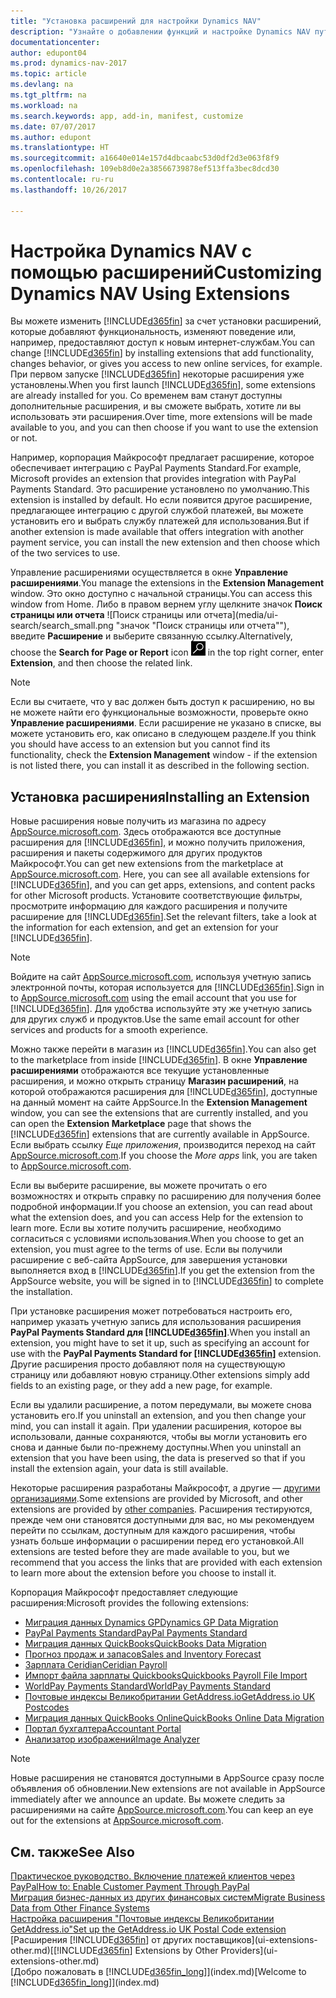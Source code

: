 ```yaml
---
title: "Установка расширений для настройки Dynamics NAV"
description: "Узнайте о добавлении функций и настройке Dynamics NAV путем установки расширений."
documentationcenter: 
author: edupont04
ms.prod: dynamics-nav-2017
ms.topic: article
ms.devlang: na
ms.tgt_pltfrm: na
ms.workload: na
ms.search.keywords: app, add-in, manifest, customize
ms.date: 07/07/2017
ms.author: edupont
ms.translationtype: HT
ms.sourcegitcommit: a16640e014e157d4dbcaabc53d0df2d3e063f8f9
ms.openlocfilehash: 109eb8d0e2a38566739878ef513ffa3bec8dcd30
ms.contentlocale: ru-ru
ms.lasthandoff: 10/26/2017

---
```

# <a name="customizing-dynamics-nav-using-extensions"></a><span data-ttu-id="1b5bb-103">Настройка Dynamics NAV с помощью расширений</span><span class="sxs-lookup"><span data-stu-id="1b5bb-103">Customizing Dynamics NAV Using Extensions</span></span>
<span data-ttu-id="1b5bb-104">Вы можете изменить [!INCLUDE[d365fin](includes/d365fin_md.md)] за счет установки расширений, которые добавляют функциональность, изменяют поведение или, например, предоставляют доступ к новым интернет-службам.</span><span class="sxs-lookup"><span data-stu-id="1b5bb-104">You can change [!INCLUDE[d365fin](includes/d365fin_md.md)] by installing extensions that add functionality, changes behavior, or gives you access to new online services, for example.</span></span>
<span data-ttu-id="1b5bb-105">При первом запуске [!INCLUDE[d365fin](includes/d365fin_md.md)] некоторые расширения уже установлены.</span><span class="sxs-lookup"><span data-stu-id="1b5bb-105">When you first launch [!INCLUDE[d365fin](includes/d365fin_md.md)], some extensions are already installed for you.</span></span> <span data-ttu-id="1b5bb-106">Со временем вам станут доступны дополнительные расширения, и вы сможете выбрать, хотите ли вы использовать эти расширения.</span><span class="sxs-lookup"><span data-stu-id="1b5bb-106">Over time, more extensions will be made available to you, and you can then choose if you want to use the extension or not.</span></span>

<span data-ttu-id="1b5bb-107">Например, корпорация Майкрософт предлагает расширение, которое обеспечивает интеграцию с PayPal Payments Standard.</span><span class="sxs-lookup"><span data-stu-id="1b5bb-107">For example, Microsoft provides an extension that provides integration with PayPal Payments Standard.</span></span> <span data-ttu-id="1b5bb-108">Это расширение установлено по умолчанию.</span><span class="sxs-lookup"><span data-stu-id="1b5bb-108">This extension is installed by default.</span></span>
<span data-ttu-id="1b5bb-109">Но если появится другое расширение, предлагающее интеграцию с другой службой платежей, вы можете установить его и выбрать службу платежей для использования.</span><span class="sxs-lookup"><span data-stu-id="1b5bb-109">But if another extension is made available that offers integration with another payment service, you can install the new extension and then choose which of the two services to use.</span></span>  

<span data-ttu-id="1b5bb-110">Управление расширениями осуществляется в окне **Управление расширениями**.</span><span class="sxs-lookup"><span data-stu-id="1b5bb-110">You manage the extensions in the **Extension Management** window.</span></span> <span data-ttu-id="1b5bb-111">Это окно доступно с начальной страницы.</span><span class="sxs-lookup"><span data-stu-id="1b5bb-111">You can access this window from Home.</span></span> <span data-ttu-id="1b5bb-112">Либо в правом вернем углу щелкните значок **Поиск страницы или отчета** ![Поиск страницы или отчета](media/ui-search/search_small.png "значок "Поиск страницы или отчета""), введите **Расширение** и выберите связанную ссылку.</span><span class="sxs-lookup"><span data-stu-id="1b5bb-112">Alternatively, choose the **Search for Page or Report** icon ![Search for Page or Report](media/ui-search/search_small.png "Search for Page or Report icon") in the top right corner, enter **Extension**, and then choose the related link.</span></span>  

> [!NOTE]  
>   <span data-ttu-id="1b5bb-113">Если вы считаете, что у вас должен быть доступ к расширению, но вы не можете найти его функциональные возможности, проверьте окно **Управление расширениями**. Если расширение не указано в списке, вы можете установить его, как описано в следующем разделе.</span><span class="sxs-lookup"><span data-stu-id="1b5bb-113">If you think you should have access to an extension but you cannot find its functionality, check the **Extension Management** window - if the extension is not listed there, you can install it as described in the following section.</span></span>  

## <a name="installing-an-extension"></a><span data-ttu-id="1b5bb-114">Установка расширения</span><span class="sxs-lookup"><span data-stu-id="1b5bb-114">Installing an Extension</span></span>
<span data-ttu-id="1b5bb-115">Новые расширения новые получить из магазина по адресу [AppSource.microsoft.com](https://appsource.microsoft.com/en-us/marketplace/apps?product=dynamics-365%3Bdynamics-365-for-financials&page=1). Здесь отображаются все доступные расширения для [!INCLUDE[d365fin](includes/d365fin_md.md)], и можно получить приложения, расширения и пакеты содержимого для других продуктов Майкрософт.</span><span class="sxs-lookup"><span data-stu-id="1b5bb-115">You can get new extensions from the marketplace at [AppSource.microsoft.com](https://appsource.microsoft.com/en-us/marketplace/apps?product=dynamics-365%3Bdynamics-365-for-financials&page=1). Here, you can see all available extensions for [!INCLUDE[d365fin](includes/d365fin_md.md)], and you can get apps, extensions, and content packs for other Microsoft products.</span></span> <span data-ttu-id="1b5bb-116">Установите соответствующие фильтры, просмотрите информацию для каждого расширения и получите расширение для [!INCLUDE[d365fin](includes/d365fin_md.md)].</span><span class="sxs-lookup"><span data-stu-id="1b5bb-116">Set the relevant filters, take a look at the information for each extension, and get an extension for your [!INCLUDE[d365fin](includes/d365fin_md.md)].</span></span>  
> [!NOTE]  
>   <span data-ttu-id="1b5bb-117">Войдите на сайт [AppSource.microsoft.com](https://appsource.microsoft.com/), используя учетную запись электронной почты, которая используется для [!INCLUDE[d365fin](includes/d365fin_md.md)].</span><span class="sxs-lookup"><span data-stu-id="1b5bb-117">Sign in to [AppSource.microsoft.com](https://appsource.microsoft.com/) using the email account that you use for [!INCLUDE[d365fin](includes/d365fin_md.md)].</span></span> <span data-ttu-id="1b5bb-118">Для удобства используйте эту же учетную запись для других служб и продуктов.</span><span class="sxs-lookup"><span data-stu-id="1b5bb-118">Use the same email account for other services and products for a smooth experience.</span></span>  

<span data-ttu-id="1b5bb-119">Можно также перейти в магазин из [!INCLUDE[d365fin](includes/d365fin_md.md)].</span><span class="sxs-lookup"><span data-stu-id="1b5bb-119">You can also get to the marketplace from inside [!INCLUDE[d365fin](includes/d365fin_md.md)].</span></span> <span data-ttu-id="1b5bb-120">В окне **Управление расширениями** отображаются все текущие установленные расширения, и можно открыть страницу **Магазин расширений**, на которой отображаются расширения для [!INCLUDE[d365fin](includes/d365fin_md.md)], доступные на данный момент на сайте AppSource.</span><span class="sxs-lookup"><span data-stu-id="1b5bb-120">In the **Extension Management** window, you can see the extensions that are currently installed, and you can open the **Extension Marketplace** page that shows the [!INCLUDE[d365fin](includes/d365fin_md.md)] extensions that are currently available in AppSource.</span></span> <span data-ttu-id="1b5bb-121">Если выбрать ссылку *Еще приложения*, производится переход на сайт [AppSource.microsoft.com](https://appsource.microsoft.com/en-us/marketplace/apps?product=dynamics-365%3Bdynamics-365-for-financials&page=1).</span><span class="sxs-lookup"><span data-stu-id="1b5bb-121">If you choose the *More apps* link, you are taken to [AppSource.microsoft.com](https://appsource.microsoft.com/en-us/marketplace/apps?product=dynamics-365%3Bdynamics-365-for-financials&page=1).</span></span>  

<span data-ttu-id="1b5bb-122">Если вы выберите расширение, вы можете прочитать о его возможностях и открыть справку по расширению для получения более подробной информации.</span><span class="sxs-lookup"><span data-stu-id="1b5bb-122">If you choose an extension, you can read about what the extension does, and you can access Help for the extension to learn more.</span></span> <span data-ttu-id="1b5bb-123">Если вы хотите получить расширение, необходимо согласиться с условиями использования.</span><span class="sxs-lookup"><span data-stu-id="1b5bb-123">When you choose to get an extension, you must agree to the terms of use.</span></span> <span data-ttu-id="1b5bb-124">Если вы получили расширение с веб-сайта AppSource, для завершения установки выполняется вход в [!INCLUDE[d365fin](includes/d365fin_md.md)].</span><span class="sxs-lookup"><span data-stu-id="1b5bb-124">If you get the extension from the AppSource website, you will be signed in to [!INCLUDE[d365fin](includes/d365fin_md.md)] to complete the installation.</span></span>  

<span data-ttu-id="1b5bb-125">При установке расширения может потребоваться настроить его, например указать учетную запись для использования расширения **PayPal Payments Standard для [!INCLUDE[d365fin](includes/d365fin_md.md)]**.</span><span class="sxs-lookup"><span data-stu-id="1b5bb-125">When you install an extension, you might have to set it up, such as specifying an account for use with the **PayPal Payments Standard for [!INCLUDE[d365fin](includes/d365fin_md.md)]** extension.</span></span>
<span data-ttu-id="1b5bb-126">Другие расширения просто добавляют поля на существующую страницу или добавляют новую страницу.</span><span class="sxs-lookup"><span data-stu-id="1b5bb-126">Other extensions simply add fields to an existing page, or they add a new page, for example.</span></span>   

<span data-ttu-id="1b5bb-127">Если вы удалили расширение, а потом передумали, вы можете снова установить его.</span><span class="sxs-lookup"><span data-stu-id="1b5bb-127">If you uninstall an extension, and you then change your mind, you can install it again.</span></span> <span data-ttu-id="1b5bb-128">При удалении расширения, которое вы использовали, данные сохраняются, чтобы вы могли установить его снова и данные были по-прежнему доступны.</span><span class="sxs-lookup"><span data-stu-id="1b5bb-128">When you uninstall an extension that you have been using, the data is preserved so that if you install the extension again, your data is still available.</span></span>  

<span data-ttu-id="1b5bb-129">Некоторые расширения разработаны Майкрософт, а другие — [другими организациями](ui-extensions-other.md).</span><span class="sxs-lookup"><span data-stu-id="1b5bb-129">Some extensions are provided by Microsoft, and other extensions are provided by [other companies](ui-extensions-other.md).</span></span> <span data-ttu-id="1b5bb-130">Расширения тестируются, прежде чем они становятся доступными для вас, но мы рекомендуем перейти по ссылкам, доступным для каждого расширения, чтобы узнать больше информации о расширении перед его установкой.</span><span class="sxs-lookup"><span data-stu-id="1b5bb-130">All extensions are tested before they are made available to you, but we recommend that you access the links that are provided with each extension to learn more about the extension before you choose to install it.</span></span>  

<span data-ttu-id="1b5bb-131">Корпорация Майкрософт предоставляет следующие расширения:</span><span class="sxs-lookup"><span data-stu-id="1b5bb-131">Microsoft provides the following extensions:</span></span>  

* [<span data-ttu-id="1b5bb-132">Миграция данных Dynamics GP</span><span class="sxs-lookup"><span data-stu-id="1b5bb-132">Dynamics GP Data Migration</span></span>](ui-extensions-dynamicsgp-data-migration.md)  
* [<span data-ttu-id="1b5bb-133">PayPal Payments Standard</span><span class="sxs-lookup"><span data-stu-id="1b5bb-133">PayPal Payments Standard</span></span>](ui-extensions-paypal-payments-standard.md)  
* [<span data-ttu-id="1b5bb-134">Миграция данных QuickBooks</span><span class="sxs-lookup"><span data-stu-id="1b5bb-134">QuickBooks Data Migration</span></span>](ui-extensions-quickbooks-data-migration.md)  
* [<span data-ttu-id="1b5bb-135">Прогноз продаж и запасов</span><span class="sxs-lookup"><span data-stu-id="1b5bb-135">Sales and Inventory Forecast</span></span>](ui-extensions-sales-forecast.md)  
* [<span data-ttu-id="1b5bb-136">Зарплата Ceridian</span><span class="sxs-lookup"><span data-stu-id="1b5bb-136">Ceridian Payroll</span></span>](ui-extensions-ceridian-payroll.md)  
* [<span data-ttu-id="1b5bb-137">Импорт файла зарплаты Quickbooks</span><span class="sxs-lookup"><span data-stu-id="1b5bb-137">Quickbooks Payroll File Import</span></span>](ui-extensions-quickbooks-payroll.md)  
* [<span data-ttu-id="1b5bb-138">WorldPay Payments Standard</span><span class="sxs-lookup"><span data-stu-id="1b5bb-138">WorldPay Payments Standard</span></span>](ui-extensions-worldpay-payments-standard.md)
* [<span data-ttu-id="1b5bb-139">Почтовые индексы Великобритании GetAddress.io</span><span class="sxs-lookup"><span data-stu-id="1b5bb-139">GetAddress.io UK Postcodes</span></span>](ui-extensions-getaddressio.md)
* [<span data-ttu-id="1b5bb-140">Миграция данных QuickBooks Online</span><span class="sxs-lookup"><span data-stu-id="1b5bb-140">QuickBooks Online Data Migration</span></span>](ui-extensions-quickbooks-online-data-migration.md)
* [<span data-ttu-id="1b5bb-141">Портал бухгалтера</span><span class="sxs-lookup"><span data-stu-id="1b5bb-141">Accountant Portal</span></span>](ui-extensions-accountant-portal.md)  
* [<span data-ttu-id="1b5bb-142">Анализатор изображений</span><span class="sxs-lookup"><span data-stu-id="1b5bb-142">Image Analyzer</span></span>](ui-extensions-image-analyzer.md)

> [!NOTE]  
>  <span data-ttu-id="1b5bb-143">Новые расширения не становятся доступными в AppSource сразу после объявления об обновлении.</span><span class="sxs-lookup"><span data-stu-id="1b5bb-143">New extensions are not available in AppSource immediately after we announce an update.</span></span> <span data-ttu-id="1b5bb-144">Вы можете следить за расширениями на сайте [AppSource.microsoft.com](https://appsource.microsoft.com/en-us/marketplace/apps?product=dynamics-365%3Bdynamics-365-for-financials&page=1).</span><span class="sxs-lookup"><span data-stu-id="1b5bb-144">You can keep an eye out for the extensions at  [AppSource.microsoft.com](https://appsource.microsoft.com/en-us/marketplace/apps?product=dynamics-365%3Bdynamics-365-for-financials&page=1).</span></span>

## <a name="see-also"></a><span data-ttu-id="1b5bb-145">См. также</span><span class="sxs-lookup"><span data-stu-id="1b5bb-145">See Also</span></span>
[<span data-ttu-id="1b5bb-146">Практическое руководство. Включение платежей клиентов через PayPal</span><span class="sxs-lookup"><span data-stu-id="1b5bb-146">How to: Enable Customer Payment Through PayPal</span></span>](sales-how-enable-payment-service-extensions.md)  
[<span data-ttu-id="1b5bb-147">Миграция бизнес-данных из других финансовых систем</span><span class="sxs-lookup"><span data-stu-id="1b5bb-147">Migrate Business Data from Other Finance Systems</span></span>](upload-data.md)  
[<span data-ttu-id="1b5bb-148">Настройка расширения "Почтовые индексы Великобритании GetAddress.io"</span><span class="sxs-lookup"><span data-stu-id="1b5bb-148">Set up the GetAddress.io UK Postal Code extension</span></span>](LocalFunctionality/UnitedKingdom/uk-setup-postal-code-service.md)  
<span data-ttu-id="1b5bb-149">[Расширения [!INCLUDE[d365fin](includes/d365fin_md.md)] от других поставщиков](ui-extensions-other.md)</span><span class="sxs-lookup"><span data-stu-id="1b5bb-149">[[!INCLUDE[d365fin](includes/d365fin_md.md)] Extensions by Other Providers](ui-extensions-other.md)</span></span>  
<span data-ttu-id="1b5bb-150">[Добро пожаловать в [!INCLUDE[d365fin_long](includes/d365fin_long_md.md)]](index.md)</span><span class="sxs-lookup"><span data-stu-id="1b5bb-150">[Welcome to [!INCLUDE[d365fin_long](includes/d365fin_long_md.md)]](index.md)</span></span>  

##

